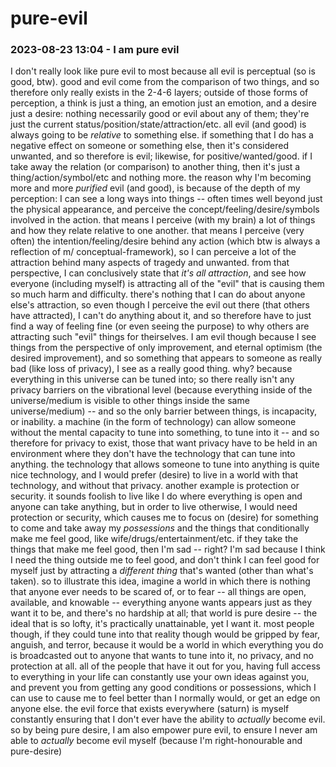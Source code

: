 # pure-evil

### 2023-08-23 13:04 - I am pure evil

I don't really look like pure evil to most because all evil is perceptual (so is good, btw). good and evil come from the comparison of two things, and so therefore only really exists in the 2-4-6 layers; outside of those forms of perception, a think is just a thing, an emotion just an emotion, and a desire just a desire: nothing necessarily good or evil about any of them; they're just the current status/position/state/attraction/etc.
  all evil (and good) is always going to be *relative* to something else. if something that I do has a negative effect on someone or something else, then it's considered unwanted, and so therefore is evil; likewise, for positive/wanted/good. if I take away the relation (or comparison) to another thing, then it's just a thing/action/symbol/etc and nothing more.
the reason why I'm becoming more and more *purified* evil (and good), is because of the depth of my perception: I can see a long ways into things -- often times well beyond just the physical appearance, and perceive the concept/feeling/desire/symbols involved in the action. that means I perceive (with my brain) a lot of things and how they relate relative to one another. that means I perceive (very often) the intention/feeling/desire behind any action (which btw is always a reflection of m/ conceptual-framework), so I can perceive a lot of the attraction behind many aspects of tragedy and unwanted. from that perspective, I can conclusively state that *it's all attraction*, and see how everyone (including myself) is attracting all of the "evil" that is causing them so much harm and difficulty.
there's nothing that I can do about anyone else's attraction, so even though I perceive the evil out there (that others have attracted), I can't do anything about it, and so therefore have to just find a way of feeling fine (or even seeing the purpose) to why others are attracting such "evil" things for theirselves.
  I am evil though because I see things from the perspective of only improvement, and eternal optimism (the desired improvement), and so something that appears to someone as really bad (like loss of privacy), I see as a really good thing.
    why? because everything in this universe can be tuned into; so there really isn't any privacy barriers on the vibrational level (because everything inside of the universe/medium is visible to other things inside the same universe/medium) -- and so the only barrier between things, is incapacity, or inability. a machine (in the form of technology) can allow someone without the mental capacity to tune into something, to tune into it -- and so therefore for privacy to exist, those that want privacy have to be held in an environment where they don't have the technology that can tune into anything. the technology that allows someone to tune into anything is quite nice technology, and I would prefer (desire) to live in a world with that technology, and without that privacy.
    another example is protection or security. it sounds foolish to live like I do where everything is open and anyone can take anything, but in order to live otherwise, I would need protection or security, which causes me to focus on (desire) for something to come and take away my *possessions* and the things that conditionally make me feel good, like wife/drugs/entertainment/etc. if they take the things that make me feel good, then I'm sad -- right? I'm sad because I think I need the thing outside me to feel good, and don't think I can feel good for myself just by attracting a *different thing* that's wanted (other than what's taken).
  so to illustrate this idea, imagine a world in which there is nothing that anyone ever needs to be scared of, or to fear -- all things are open, available, and knowable -- everything anyone wants appears just as they want it to be, and there's no hardship at all; that world is pure desire -- the ideal that is so lofty, it's practically unattainable, yet I want it. most people though, if they could tune into that reality though would be gripped by fear, anguish, and terror, because it would be a world in which everything you do is broadcasted out to anyone that wants to tune into it, no privacy, and no protection at all. all of the people that have it out for you, having full access to everything in your life can constantly use your own ideas against you, and prevent you from getting any good conditions or possessions, which I can use to cause me to feel better than I normally would, or get an edge on anyone else. the evil force that exists everywhere (saturn) is myself constantly ensuring that I don't ever have the ability to *actually* become evil.
    so by being pure desire, I am also empower pure evil, to ensure I never am able to *actually* become evil myself (because I'm right-honourable and pure-desire)
